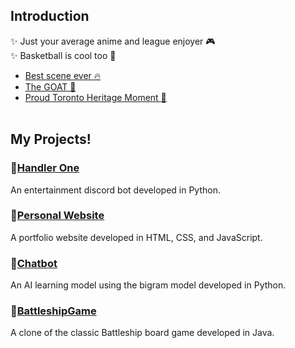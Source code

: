 ## Introduction
✨ Just your average anime and league enjoyer 🎮
<br/>
✨ Basketball is cool too 🏀
- [Best scene ever 🔥](https://youtu.be/dfOsUNxc2Xg)
- [The GOAT 🐐](https://youtu.be/ZPCfoCVCx3U)
- [Proud Toronto Heritage Moment 🦖](https://youtu.be/75iExVNvrWw)
<br/><br/>

## My Projects!
### 💠[Handler One](https://github.com/3r1cZ/Handler-One)
An entertainment discord bot developed in Python.
### 💠[Personal Website](https://github.com/3r1cZ/Personal-Website)
A portfolio website developed in HTML, CSS, and JavaScript.
### 💠[Chatbot](https://github.com/3r1cZ/Chatbot)
An AI learning model using the bigram model developed in Python.
### 💠[BattleshipGame](https://github.com/3r1cZ/BattleshipGame)
A clone of the classic Battleship board game developed in Java.

